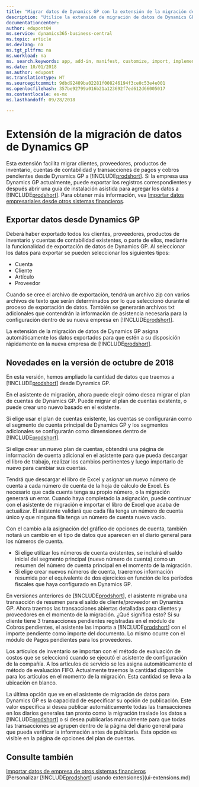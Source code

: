 ```yaml
---
title: "Migrar datos de Dynamics GP con la extensión de la migración de datos | Documentos de Microsoft"
description: "Utilice la extensión de migración de datos de Dynamics GP para migrar clientes, proveedores, productos de inventario, cuentas de contabilidad y transacciones de pagos y cobros pendientes desde Dynamics GP a Business Central."
documentationcenter: 
author: edupont04
ms.service: dynamics365-business-central
ms.topic: article
ms.devlang: na
ms.tgt_pltfrm: na
ms.workload: na
ms. search.keywords: app, add-in, manifest, customize, import, implement
ms.date: 10/01/2018
ms.author: edupont
ms.translationtype: HT
ms.sourcegitcommit: 9dbd92409ba02281f008246194f3ce0c53e4e001
ms.openlocfilehash: 357be92799a016b21a123692f7ed612d66005017
ms.contentlocale: es-mx
ms.lasthandoff: 09/28/2018

---
```

# <a name="the-dynamics-gp-data-migration-extension"></a>Extensión de la migración de datos de Dynamics GP 
Esta extensión facilita migrar clientes, proveedores, productos de inventario, cuentas de contabilidad y transacciones de pagos y cobros pendientes desde Dynamics GP a [!INCLUDE[prodshort](includes/prodshort.md)]. Si la empresa usa Dynamics GP actualmente, puede exportar los registros correspondientes y después abrir una guía de instalación asistida para agregar los datos a [!INCLUDE[prodshort](includes/prodshort.md)]. Para obtener más información, vea [Importar datos empresariales desde otros sistemas financieros](across-import-data-configuration-packages.md).

## <a name="exporting-data-from-dynamics-gp"></a>Exportar datos desde Dynamics GP
Deberá haber exportado todos los clientes, proveedores, productos de inventario y cuentas de contabilidad existentes, o parte de ellos, mediante la funcionalidad de exportación de datos de Dynamics GP. Al seleccionar los datos para exportar se pueden seleccionar los siguientes tipos:

* Cuenta  
* Cliente  
* Artículo  
* Proveedor  

Cuando se cree el archivo de exportación, tendrá un archivo zip con varios archivos de texto que serán determinados por lo que seleccionó durante el proceso de exportación de datos.  También se generarán archivos txt adicionales que contendrán la información de asistencia necesaria para la configuración dentro de su nueva empresa en [!INCLUDE[prodshort](includes/prodshort.md)].

La extensión de la migración de datos de Dynamics GP asigna automáticamente los datos exportados para que estén a su disposición rápidamente en la nueva empresa de [!INCLUDE[prodshort](includes/prodshort.md)].

## <a name="whats-new-in-the-october-2018-release"></a>Novedades en la versión de octubre de 2018

En esta versión, hemos ampliado la cantidad de datos que traemos a [!INCLUDE[prodshort](includes/prodshort.md)] desde Dynamics GP.

En el asistente de migración, ahora puede elegir cómo desea migrar el plan de cuentas de Dynamics GP. Puede migrar el plan de cuentas existente, o puede crear uno nuevo basado en el existente.  

Si elige usar el plan de cuentas existente, las cuentas se configurarán como el segmento de cuenta principal de Dynamics GP y los segmentos adicionales se configurarán como dimensiones dentro de [!INCLUDE[prodshort](includes/prodshort.md)].  

Si elige crear un nuevo plan de cuentas, obtendrá una página de información de cuenta adicional en el asistente para que pueda descargar el libro de trabajo, realizar los cambios pertinentes y luego importarlo de nuevo para cambiar sus cuentas.  

Tendrá que descargar el libro de Excel y asignar un nuevo número de cuenta a cada número de cuenta de la hoja de cálculo de Excel. Es necesario que cada cuenta tenga su propio número, o la migración generará un error. Cuando haya completado la asignación, puede continuar con el asistente de migración e importar el libro de Excel que acaba de actualizar. El asistente validará que cada fila tenga un número de cuenta único y que ninguna fila tenga un número de cuenta nuevo vacío.  

Con el cambio a la asignación del gráfico de opciones de cuenta, también notará un cambio en el tipo de datos que aparecen en el diario general para los números de cuenta.  

- Si elige utilizar los números de cuenta existentes, se incluirá el saldo inicial del segmento principal (nuevo número de cuenta) como un resumen del número de cuenta principal en el momento de la migración.  
- Si elige crear nuevos números de cuenta, traeremos información resumida por el equivalente de dos ejercicios en función de los períodos fiscales que haya configurado en Dynamics GP.

En versiones anteriores de [!INCLUDE[prodshort](includes/prodshort.md)], el asistente migraba una transacción de resumen para el saldo de cliente/proveedor en Dynamics GP. Ahora traemos las transacciones abiertas detalladas para clientes y proveedores en el momento de la migración. ¿Qué significa esto? Si su cliente tiene 3 transacciones pendientes registradas en el módulo de Cobros pendientes, el asistente las importa a [!INCLUDE[prodshort](includes/prodshort.md)] con el importe pendiente como importe del documento. Lo mismo ocurre con el módulo de Pagos pendientes para los proveedores.  

Los artículos de inventario se importan con el método de evaluación de costos que se seleccionó cuando se ejecutó el asistente de configuración de la compañía. A los artículos de servicio se les asigna automáticamente el método de evaluación FIFO. Actualmente traemos la cantidad disponible para los artículos en el momento de la migración.  Esta cantidad se lleva a la ubicación en blanco.  

La última opción que ve en el asistente de migración de datos para Dynamics GP es la capacidad de especificar su opción de publicación. Este valor especifica si desea publicar automáticamente todas las transacciones en los diarios generales tan pronto como la migración traslade los datos a [!INCLUDE[prodshort](includes/prodshort.md)] o si desea publicarlas manualmente para que todas las transacciones se agrupen dentro de la página del diario general para que pueda verificar la información antes de publicarla. Esta opción es visible en la página de opciones del plan de cuentas.


## <a name="see-also"></a>Consulte también
[Importar datos de empresa de otros sistemas financieros](across-import-data-configuration-packages.md)  
[Personalizar [!INCLUDE[prodshort](includes/prodshort.md)] usando extensiones](ui-extensions.md)  


